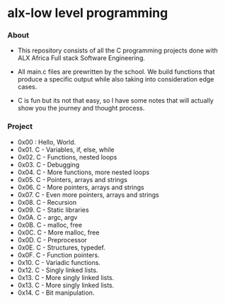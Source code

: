 # alx-low level programming

### About
- This repository consists of all the C programming projects done with ALX Africa Full stack Software Engineering.
- All main.c files are prewritten by the school. We build functions that produce a specific output while also taking into consideration edge cases.

- C is fun but its not that easy, so I have some notes that will actually show you the journey and thought process.

### Project
- 0x00 : Hello, World.
- 0x01. C - Variables, if, else, while
- 0x02. C - Functions, nested loops
- 0x03. C - Debugging
- 0x04. C - More functions, more nested loops
- 0x05. C - Pointers, arrays and strings
- 0x06. C - More pointers, arrays and strings
- 0x07. C - Even more pointers, arrays and strings
- 0x08. C - Recursion
- 0x09. C - Static libraries
- 0x0A. C - argc, argv
- 0x0B. C - malloc, free
- 0x0C. C - More malloc, free
- 0x0D. C - Preprocessor
- 0x0E. C - Structures, typedef.
- 0x0F. C - Function pointers.
- 0x10. C - Variadic functions.
- 0x12. C - Singly linked lists.
- 0x13. C - More singly linked lists.
- 0x13. C - More singly linked lists.
- 0x14. C - Bit manipulation.

